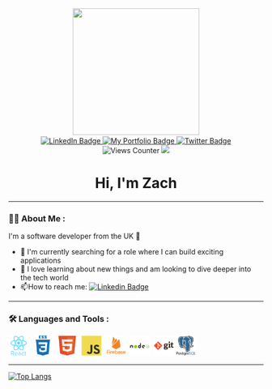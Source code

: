 <div id="header" align="center">
  <img src="https://media.giphy.com/media/v1.Y2lkPTc5MGI3NjExdWgzdGV1c2lxbmU3Ym02emVtdzVnZWI3dWNhZTkwZ2x3cjhmZHo5MSZlcD12MV9pbnRlcm5hbF9naWZfYnlfaWQmY3Q9Zw/nFLW7PNGgN3lI68rdv/giphy.gif" width="250" height="250"/>
  <div id="badges">
  <a href="https://uk.linkedin.com/in/zachmarzouk">
  <img src="https://img.shields.io/badge/LinkedIn-blue?logo=LinkedIn" alt="LinkedIn Badge"/>
  </a>
  <a href="https://www.zachmarzouk.dev/">
  <img src="https://img.shields.io/badge/My_Portfolio-purple?logo=React" alt="My Portfolio Badge"/>
  </a>
  <a href="https://twitter.com/ZachMarzouk">
  <img src="https://img.shields.io/badge/Twitter-blue?logo=Twitter" alt="Twitter Badge"/>
  </a>
</div>
  <img src="https://komarev.com/ghpvc/?username=zamarz&style=flat-square&color=blue" alt="Views Counter"/>
<a href="https://hits.seeyoufarm.com"><img src="https://hits.seeyoufarm.com/api/count/incr/badge.svg?url=https%3A%2F%2Fgithub.com%2Fzamarz%2Fhit-counter&count_bg=%237376E5&title_bg=%23010101&icon=&icon_color=%23E7E7E7&title=Profile+Views&edge_flat=true"/></a>
<h1> Hi, I'm Zach 
</h1>

</div>

---
### :technologist: About Me :

I'm a software developer from the UK 👋

- 👀 I'm currently searching for a role where I can build exciting applications
- :seedling: I love learning about new things and am looking to dive deeper into the tech world
- :mailbox:How to reach me: [![Linkedin Badge](https://img.shields.io/badge/LinkedIn-blue?logo=LinkedIn)](https://uk.linkedin.com/in/zachmarzouk)

---
### :hammer_and_wrench: Languages and Tools :

<div>
  <img src="https://github.com/devicons/devicon/blob/master/icons/react/react-original-wordmark.svg" title="React" alt="React" width="40" height="40"/>&nbsp;
  <img src="https://github.com/devicons/devicon/blob/master/icons/css3/css3-plain-wordmark.svg"  title="CSS3" alt="CSS" width="40" height="40"/>&nbsp;
  <img src="https://github.com/devicons/devicon/blob/master/icons/html5/html5-original.svg" title="HTML5" alt="HTML" width="40" height="40"/>&nbsp;
  <img src="https://github.com/devicons/devicon/blob/master/icons/javascript/javascript-original.svg" title="JavaScript" alt="JavaScript" width="40" height="40"/>&nbsp;
  <img src="https://github.com/devicons/devicon/blob/master/icons/firebase/firebase-plain-wordmark.svg" title="Firebase" alt="Firebase" width="40" height="40"/>&nbsp;
  <img src="https://github.com/devicons/devicon/blob/master/icons/nodejs/nodejs-original-wordmark.svg" title="NodeJS" alt="NodeJS" width="40" height="40"/>&nbsp;
  <img src="https://github.com/devicons/devicon/blob/master/icons/git/git-original-wordmark.svg" title="Git" **alt="Git" width="40" height="40"/>
   <img src="https://github.com/devicons/devicon/blob/master/icons/postgresql/postgresql-original-wordmark.svg" title="PSQL" **alt="PSQL" width="40" height="40"/>

</div>

---

[![Top Langs](https://github-readme-stats.vercel.app/api/top-langs/?username=zamarz&layout=compact&theme=vision-friendly-dark)](https://github.com/anuraghazra/github-readme-stats)

<!---
zamarz/zamarz is a ✨ special ✨ repository because its `README.md` (this file) appears on your GitHub profile.
You can click the Preview link to take a look at your changes.
--->
